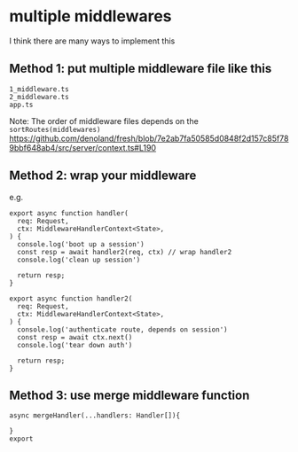 # multiple middlewares

I think there are many ways to implement this

## Method 1: put multiple middleware file like this
```
1_middleware.ts
2_middleware.ts
app.ts
```
Note:  The order of middleware files depends on the `sortRoutes(middlewares)` https://github.com/denoland/fresh/blob/7e2ab7fa50585d0848f2d157c85f789bbf648ab4/src/server/context.ts#L190

## Method 2: wrap your middleware
e.g.
```
export async function handler(
  req: Request,
  ctx: MiddlewareHandlerContext<State>,
) {
  console.log('boot up a session')
  const resp = await handler2(req, ctx) // wrap handler2
  console.log('clean up session')

  return resp;
}

export async function handler2(
  req: Request,
  ctx: MiddlewareHandlerContext<State>,
) {
  console.log('authenticate route, depends on session')
  const resp = await ctx.next()
  console.log('tear down auth')

  return resp;
}
```

## Method 3: use merge middleware function

```
async mergeHandler(...handlers: Handler[]){
     
}
export
```



